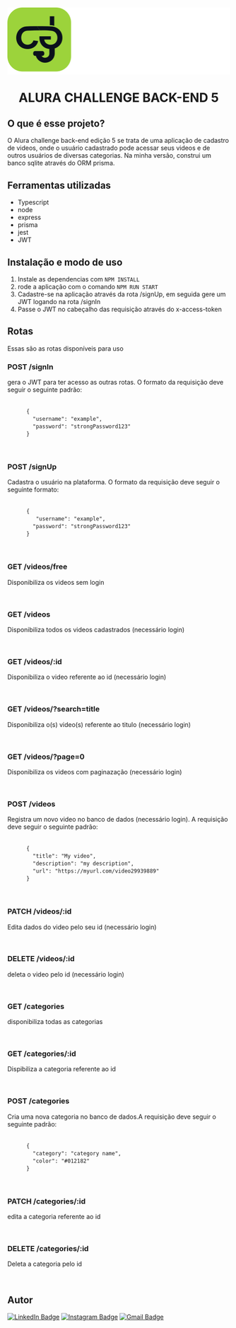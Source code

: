 <h1 align="center">
  <p align="center">
  <img src="./.github/challenges-logo.svg" />
  <p>ALURA CHALLENGE BACK-END 5 </br></p>
</p>
</h1>

<h2> O que é esse projeto? </h2>

<p> 
  O Alura challenge back-end edição 5 se trata de uma aplicação de cadastro de videos, onde o usuário cadastrado pode acessar seus videos e de outros usuários de diversas categorias. Na minha versão, construi um banco sqlite através do ORM prisma.
</p>

<div>
  <h2>Ferramentas utilizadas</h2>
  <ul>
    <li>Typescript</li>
    <li>node</li>
    <li>express</li>
    <li>prisma</li>
    <li>jest</li>
    <li>JWT</li>
  </ul>
</div>

<div>
  <h2>Instalação e modo de uso</h2>

  <ol>
    <li>Instale as dependencias com <code>NPM INSTALL</code></li>
    <li>rode a aplicação com o comando <code>NPM RUN START</code></li>
    <li>Cadastre-se na aplicação através da rota /signUp, em seguida gere um JWT logando na rota /signIn</li>
    <li>Passe o JWT no cabeçalho das requisição através do x-access-token</li>
  </ol>

</div>

<div>
  <h2>Rotas</h2>
  <p>Essas são as rotas disponíveis para uso</p>

  <div>
    <h3>POST /signIn</h3>
    <p>gera o JWT para ter acesso as outras rotas. O formato da requisição deve seguir o seguinte padrão:</p>
    <code>
      {
        "username": "example",
        "password": "strongPassword123"
      }
    </code>
  </div>  <br/>

  <div>
    <h3>POST /signUp</h3>
    <p>Cadastra o usuário na plataforma. O formato da requisição deve seguir o seguinte formato:</p>
    <code>
      {
         "username": "example",
        "password": "strongPassword123"
      }
    </code>
  </div> <br/>
  <div>
    <h3>GET /videos/free</h3>
    <p>Disponibiliza os videos sem login</p>
  </div> <br/>

  <div>
    <h3>GET /videos</h3>
    <p>Disponibiliza todos os videos cadastrados (necessário login)</p>
  </div> <br/>

  <div>
    <h3>GET /videos/:id</h3>
    <p>Disponibiliza o video referente ao id (necessário login)</p>
  </div> <br/>

  <div>
    <h3>GET /videos/?search=title</h3>
    <p>Disponibiliza o(s) video(s) referente ao titulo (necessário login)</p>
  </div> <br/>

  <div>
    <h3>GET /videos/?page=0</h3>
    <p>Disponibiliza os videos com paginazação (necessário login)</p>
  </div> <br/>

  <div>
    <h3>POST /videos</h3>
    <p>Registra um novo video no banco de dados (necessário login). A requisição deve seguir o seguinte padrão:</p>
    <code>
      {
        "title": "My video",
        "description": "my description",
        "url": "https://myurl.com/video29939889"
      }
    </code>
  </div> <br/>

  <div>
    <h3>PATCH /videos/:id</h3>
    <p>Edita dados do video pelo seu id (necessário login)</p>

  </div> <br/>

  <div>
    <h3>DELETE /videos/:id</h3>
    <p>deleta o video pelo id (necessário login)</p>
  </div> <br/>
  
  <div>
    <h3>GET /categories</h3>
    <p>disponibiliza todas as categorias</p>
  </div> <br/>

  <div>
    <h3>GET /categories/:id</h3>
    <p>Dispibiliza a categoria referente ao id</p>
  </div> <br/>

  <div>
    <h3>POST /categories</h3>
    <p>Cria uma nova categoria no banco de dados.A requisição deve seguir o seguinte padrão:</p>
    <code>
      {
        "category": "category name",
        "color": "#012182" 
      }
    </code>
  </div> <br/>

  <div>
    <h3>PATCH /categories/:id</h3>
    <p>edita a categoria referente ao id</p>
  </div> <br/>

  <div>
    <h3>DELETE /categories/:id</h3>
    <p>Deleta a categoria pelo id</p>
  </div> <br/>
  
</div>

## Autor

[![LinkedIn Badge](https://img.shields.io/badge/-Thiago%20Fernandes-FF084A?style=flat-square&labelColor=FF084A&logo=linkedin&logoColor=white&link=https://www.linkedin.com/in/thiago-fernandes-front/)](https://www.linkedin.com/in/thiago-fernandes-front/)
[![Instagram Badge](https://img.shields.io/badge/-@thiagofernandes.dev-FF084A?style=flat-square&labelColor=FF084A&logo=instagram&logoColor=white&link=https://www.instagram.com/thiagofernades.dev/)](https://www.instagram.com/thiagofernades.dev/)
[![Gmail Badge](https://img.shields.io/badge/-thiagojfcarvalho@gmail.com-FF084A?style=flat-square&labelColor=FF084A&logo=gmail&logoColor=white&link=https://www.instagram.com/thiagofernades.dev/)](mailto:thiagojfcarvalho@gmail.com)